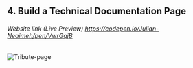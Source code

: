 ## 4. Build a Technical Documentation Page
###### Website link (Live Preview) https://codepen.io/Julian-Neaimeh/pen/VwrGqjB

![Tribute-page](https://github.com/JulianNeaimeh/FreeCodeCamp-Responsive-Web-Design-Certification-Projects/blob/main/Images/4.%20Technical%20Documentation%20Page.png)
